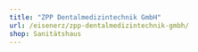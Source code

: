 ```yaml
---
title: "ZPP Dentalmedizintechnik GmbH"
url: /eisenerz/zpp-dentalmedizintechnik-gmbh/
shop: Sanitätshaus
---
```

